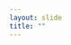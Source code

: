 ```yaml
---
layout: slide
title: ""
---
```


<section data-background-image="assets/images/Slide35.png" data-background-size="90%" data-background-position="center"></section>
